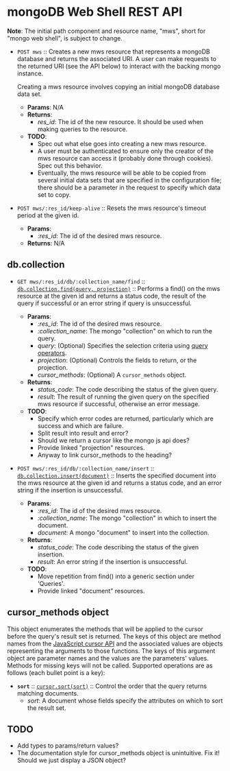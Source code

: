 mongoDB Web Shell REST API
==========================
__Note__: The initial path component and resource name, "mws", short for "mongo
web shell", is subject to change.

* `POST mws` :: Creates a new mws resource that represents a mongoDB database
  and returns the associated URI. A user can make requests to the returned URI
  (see the API below) to interact with the backing mongo instance.

  Creating a mws resource involves copying an initial mongoDB database data
  set.
    * __Params__: N/A
    * __Returns__:
        * *res_id*: The id of the new resource. It should be used when making
        queries to the resource.
    * __TODO__:
        * Spec out what else goes into creating a new mws resource.
        * A user must be authenticated to ensure only the creator of the mws
          resource can access it (probably done through cookies). Spec out this
          behavior.
        * Eventually, the mws resource will be able to be copied from several
          initial data sets that are specified in the configuration file; there
          should be a parameter in the request to specify which data set to
          copy.

* `POST mws/:res_id/keep-alive` :: Resets the mws resource's timeout period at
  the given id.
    * __Params__:
        * *:res_id*: The id of the desired mws resource.
    * __Returns__: N/A

db.collection
-------------
* `GET mws/:res_id/db/:collection_name/find` ::
  [`db.collection.find(query, projection)`][.find()] ::
  Performs a find() on the mws resource at the given id and returns a status
  code, the result of the query if successful or an error string if query is
  unsuccessful.
    * __Params__:
        * *:res_id*: The id of the desired mws resource.
        * *:collection_name*: The mongo "collection" on which to run the query.
        * *query*: (Optional) Specifies the selection criteria using
        [query operators][].
        * *projection*: (Optional) Controls the fields to return, or the
          projection.
        * *cursor\_methods*: (Optional) A `cursor_methods` object.
    * __Returns__:
        * *status_code*: The code describing the status of the given query.
        * *result*: The result of running the given query on the specified mws
          resource if successful, otherwise an error message.
    * __TODO__:
        * Specify which error codes are returned, particularly which are
          success and which are failure.
        * Split result into result and error?
        * Should we return a cursor like the mongo js api does?
        * Provide linked "projection" resources.
        * Anyway to link cursor_methods to the heading?

* `POST mws/:res_id/db/:collection_name/insert` ::
  [`db.collection.insert(document)`][.insert()] ::
  Inserts the specified document into the mws resource at the given id and
  returns a status code, and an error string if the insertion is unsuccessful.
    * __Params__:
        * *:res_id*: The id of the desired mws resource.
        * *:collection_name*: The mongo "collection" in which to insert the
        document.
        * *document*: A mongo "document" to insert into the collection.
    * __Returns__:
        * *status_code*: The code describing the status of the given insertion.
        * *result*: An error string if the insertion is unsuccessful.
    * __TODO__:
        * Move repetition from find() into a generic section under 'Queries'.
        * Provide linked "document" resources.

cursor_methods object
---------------------
This object enumerates the methods that will be applied to the cursor before
the query's result set is returned. The keys of this object are method names
from the [JavaScript cursor API][] and the associated values are objects
representing the arguments to those functions. The keys of this argument object
are parameter names and the values are the parameters' values. Methods for
missing keys will not be called. Supported operations are as follows
(each bullet point is a key):

* __`sort`__ :: [`cursor.sort(sort)`][.sort()] :: Control the order that the
  query returns matching documents.
    * *sort*: A document whose fields specify the attributes on which to sort
      the result set.

TODO
----
* Add types to params/return values?
* The documentation style for cursor_methods object is unintuitive. Fix it!
  Should we just display a JSON object?

[.find()]: http://docs.mongodb.org/manual/reference/method/db.collection.find/
[.insert()]: http://docs.mongodb.org/manual/reference/method/db.collection.insert/

[query operators]: http://docs.mongodb.org/manual/reference/operators/

[JavaScript cursor API]: http://docs.mongodb.org/manual/reference/javascript/#cursor-methods
[.sort()]: http://docs.mongodb.org/manual/reference/method/cursor.sort/#cursor.sort
